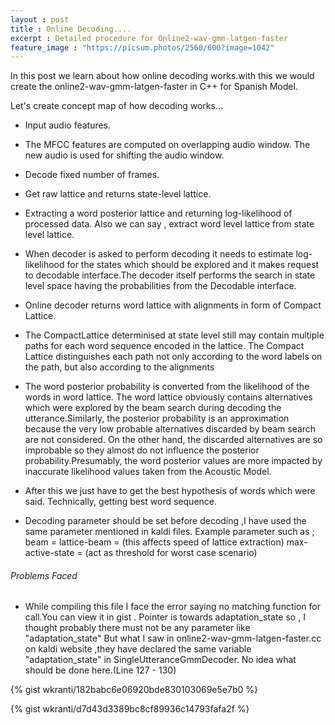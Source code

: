 ```yaml
---
layout : post
title : Online Decoding....
excerpt : Detailed procedure for Online2-wav-gmm-latgen-faster  
feature_image : "https://picsum.photos/2560/600?image=1042"
---
```


In this post we learn about how online decoding works.with this we would
create the online2-wav-gmm-latgen-faster in C++ for Spanish Model.

Let's create concept map of how decoding works...

 * Input audio features.

 * The MFCC features are computed on overlapping audio window. The new
   audio is used for shifting the audio window.

 *  Decode fixed number of frames.

 *  Get raw lattice and returns state-level lattice.

 *  Extracting  a word posterior lattice and returning log-likelihood
    of processed data. Also we can say , extract word level lattice from
    state level lattice.     

 *  When decoder is asked to perform decoding it needs to estimate log-likelihood
    for the states which should be explored  and it makes request to decodable
    interface.The decoder itself performs the search in state level space having
    the probabilities from the Decodable interface.

  * Online decoder returns word lattice with alignments in form of Compact Lattice.

  * The CompactLattice determinised at state level still may contain multiple
    paths for each word sequence encoded in the lattice. The Compact
    Lattice distinguishes each path not only according to the word labels on the path,
    but also according to the alignments    

  * The word posterior probability is converted from the likelihood of the words in
    word lattice. The word lattice obviously contains alternatives which were explored
    by the beam search during decoding the utterance.Similarly, the posterior
    probability is an approximation because the very low probable alternatives
    discarded by beam search are not considered. On the other hand, the discarded
    alternatives are so improbable so they almost do not influence the posterior
    probability.Presumably, the word posterior values are more impacted by
    inaccurate likelihood values taken from the Acoustic Model.

  * After this we just have to get the best hypothesis of words which were said.
    Technically, getting best word sequence.

  * Decoding parameter should be set before decoding ,I have used the same
     parameter mentioned in kaldi files.
      Example parameter such as ;
               beam =
               lattice-beam = (this affects speed of lattice extraction)
               max-active-state =  (act as threshold for worst case scenario)       

###### Problems Faced

 * While compiling this file I face the error saying no matching function for
   call.You can view it in gist . Pointer is towards adaptation_state so ,
   I thought probably there must not be any parameter like "adaptation_state"
   But what I saw in online2-wav-gmm-latgen-faster.cc on kaldi website ,they
   have declared the same variable "adaptation_state" in SingleUtteranceGmmDecoder.
   No idea what should be done here.(Line 127 - 130)

{% gist wkranti/182babc6e06920bde830103069e5e7b0 %}

{% gist wkranti/d7d43d3389bc8cf89936c14793fafa2f %}   
